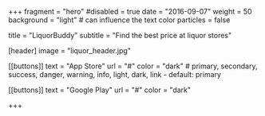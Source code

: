 +++
fragment = "hero"
#disabled = true
date = "2016-09-07"
weight = 50
background = "light" # can influence the text color
particles = false

title = "LiquorBuddy"
subtitle = "Find the best price at liquor stores"

[header]
  image = "liquor_header.jpg"

[[buttons]]
  text = "App Store"
  url = "#"
  color = "dark" # primary, secondary, success, danger, warning, info, light, dark, link - default: primary

[[buttons]]
  text = "Google Play"
  url = "#"
  color = "dark"

+++
